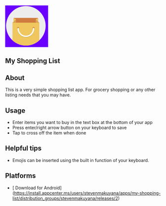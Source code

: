 ![logo](public/logo.PNG)
## My Shopping List

## About
This is a very simple shopping list app. For grocery shopping or any other listing needs that you may have. 

## Usage
- Enter items you want to buy in the text box at the bottom of your app
- Press enter/right arrow button on your keyboard to save
- Tap to cross off the item when done

## Helpful tips
-  Emojis can be inserted using the built in function of your keyboard.

## Platforms
- [ Download for Android] (https://install.appcenter.ms/users/stevenmakuyana/apps/my-shopping-list/distribution_groups/stevenmakuyana/releases/2)